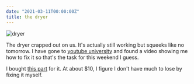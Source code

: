 ```yaml
---
date: "2021-03-11T00:00:00Z"
title: the dryer
---
```


![dryer](/assets/dryer.jpg)

The dryer crapped out on us. It's actually still working but squeeks like no tomorrow. I have gone to [youtube university](http://youtube.com) and found a video showing me how to fix it so that's the task for this weekend I guess.

I bought [this part](https://amzn.to/3bBCd5B) for it. At about $10, I figure I don't have much to lose by fixing it myself.